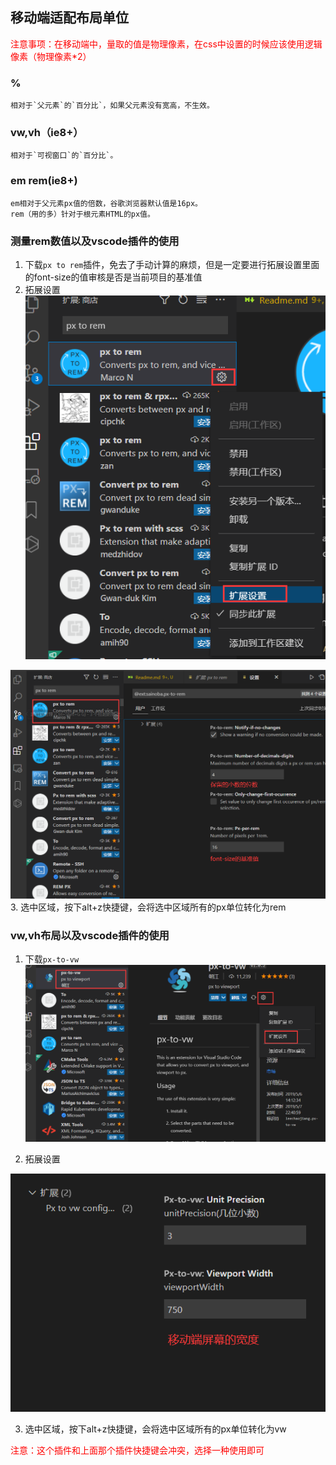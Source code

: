 ## 移动端适配布局单位

<div style="color:red">注意事项：在移动端中，量取的值是物理像素，在css中设置的时候应该使用逻辑像素（物理像素*2）</div>

### %
```
相对于`父元素`的`百分比`，如果父元素没有宽高，不生效。
```
### vw,vh（ie8+）
```
相对于`可视窗口`的`百分比`。
```
### em rem(ie8+)
```
em相对于父元素px值的倍数，谷歌浏览器默认值是16px。
rem（用的多）针对于根元素HTML的px值。
```

### 测量rem数值以及vscode插件的使用
1. 下载`px to rem`插件，免去了手动计算的麻烦，但是一定要进行拓展设置里面的font-size的值审核是否是当前项目的基准值
2. 拓展设置
![image-20220301123115193](Readme.assets/image-20220301123115193.png)

![image-20220301123121527](Readme.assets/image-20220301123121527.png)
3. 选中区域，按下alt+z快捷键，会将选中区域所有的px单位转化为rem

### vw,vh布局以及vscode插件的使用
1. 下载`px-to-vw`
![image-20220301124416409](Readme.assets/image-20220301124416409.png)

2. 拓展设置

![image-20220301124643940](Readme.assets/image-20220301124643940.png)

3. 选中区域，按下alt+z快捷键，会将选中区域所有的px单位转化为vw

<div style="color:red">注意：这个插件和上面那个插件快捷键会冲突，选择一种使用即可</div>
